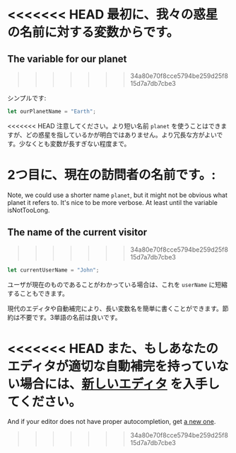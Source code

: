 <<<<<<< HEAD
最初に、我々の惑星の名前に対する変数からです。
=======
## The variable for our planet
>>>>>>> 34a80e70f8cce5794be259d25f815d7a7db7cbe3

シンプルです:

```js
let ourPlanetName = "Earth";
```

<<<<<<< HEAD
注意してください。より短い名前 `planet` を使うことはできますが、どの惑星を指しているかが明白ではありません。より冗長な方がよいです。少なくとも変数が長すぎない程度まで。

2つ目に、現在の訪問者の名前です。:
=======
Note, we could use a shorter name `planet`, but it might not be obvious what planet it refers to. It's nice to be more verbose. At least until the variable isNotTooLong.

## The name of the current visitor
>>>>>>> 34a80e70f8cce5794be259d25f815d7a7db7cbe3

```js
let currentUserName = "John";
```

ユーザが現在のものであることがわかっている場合は、これを `userName` に短縮することもできます。

現代のエディタや自動補完により、長い変数名を簡単に書くことができます。節約は不要です。3単語の名前は良いです。

<<<<<<< HEAD
また、もしあなたのエディタが適切な自動補完を持っていない場合には、[新しいエディタ](/code-editors) を入手してください。
=======
And if your editor does not have proper autocompletion, get [a new one](/code-editors).
>>>>>>> 34a80e70f8cce5794be259d25f815d7a7db7cbe3
